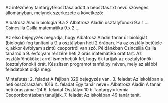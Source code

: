 Az intézmény tantárgyfelosztása adott a beosztas.txt nevű szöveges állományban, melynek szerkezete a következő:
 
Albatrosz Aladin
biologia
9.a
2
Albatrosz Aladin
osztalyfonoki
9.a
1
…
Csincsilla Csilla
matematika
9.x
2
…

Az első bejegyzés megadja, hogy Albatrosz Aladin tanár úr biológiát (biologia) fog tanítani
a 9.a osztályban heti 2 órában. Ha az osztály betűjele x, akkor évfolyam szintű csoportról van
szó. Példánkban Csincsilla Csilla tanárnő a 9. évfolyam részére heti 2 órás matematika órát tart.
Az osztályfőnököket arról ismerhetjük fel, hogy ők tartják az osztályfőnöki (osztalyfonoki) órát.
Készítsen programot tanfel.py néven, mely az alábbi feladatokat oldja meg:

Mintafutás:
2. feladat
A fájlban 329 bejegyzés van.
3. feladat
Az iskolában a heti összóraszám: 1016
4. feladat
Egy tanár neve= Albatrosz Aladin
A tanár heti óraszáma: 24
6. feladat
Osztály= 10.b
Tantárgy= kemia
Csoportbontásban tanulják.
7. feladat
Az iskolában 49 tanár tanít.
